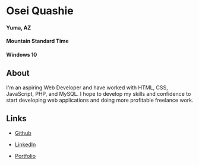 # Osei Quashie
#### Yuma, AZ 
#### Mountain Standard Time
#### Windows 10



## About
I'm an aspiring Web Developer and have worked with HTML, CSS, JavaScript, PHP, and MySQL. 
I hope to develop my skills and confidence to start developing web applications and doing more profitable freelance work.



## Links
* [Github](https://github.com/Osimba)

* [LinkedIn](https://www.linkedin.com/in/osei-quashie-a95327146/)

* [Portfolio](portfolio.proqweb.com)
